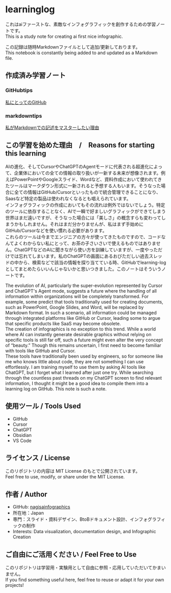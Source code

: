 # learninglog

これはaiファーストな、素敵なインフォグラフィックを創作するための学習ノートです。  
This is a study note for creating ai first nice infographic.

この記録は随時Markdownファイルとして追加/更新しております。  
This notebook is constantly being added to and updated as a Markdown file.

## 作成済み学習ノート

### GitHubtips  
[私にとってのGitHub](https://github.com/nagisainfographics/learninglog/blob/main/GitHubtips/aboutthatforme.md)

### markdowntips  
[私がMarkdownでの記述をマスターしたい理由](https://github.com/nagisainfographics/learninglog/blob/main/markdowntips/whyuseit.md)

## この学習を始めた理由　/　Reasons for starting this learning

AIの進化、そしてCursorやChatGPTのAgentモードに代表される超進化によって、企業体においての全ての情報の取り扱いが一新する未来が想像されます。例えばPowerPointやGoogleスライド、Wordなど、資料作成において使われてきたツールはマークダウン形式に一新されると予想する人もいます。そうなった場合に全ての情報はGitHub/Cursorといったもので統合管理できることになり、Saasなど特定の製品は使われなくなるとも唱えられています。  
インフォグラフィックの作成においてもその流れは例外ではないでしょう。特定のツールに依存することなく、AIで一瞬で好ましいグラフィックができてしまう世界はまだ遠いですが、そうなった場合には「美しさ」の概念すらも変わってしまうかもしれません。それはまだ分かりませんが、私はまず手始めにGitHub/Cursorなどを使い慣れる必要があります。  
これらのツールは今までエンジニアの方々が使ってきたものですので、コードなんてよくわからない私にとって、お茶の子さいさいで使えるものではありません。ChatGPTなどのAIに聞きながら使い方を訓練していますが、一度やっただけでは忘れてしまいます。私のChatGPTの画面にあるおびただしい過去スレッドの中から、検索などで該当の情報を探り当てている時、GitHubでlearning-logとしてまとめたらいいんじゃないかと思いつきました。このノートはそういうノートです。  

The evolution of AI, particularly the super-evolution represented by Cursor and ChatGPT's Agent mode, suggests a future where the handling of all information within organizations will be completely transformed. For example, some predict that tools traditionally used for creating documents, such as PowerPoint, Google Slides, and Word, will be replaced by Markdown format. In such a scenario, all information could be managed through integrated platforms like GitHub or Cursor, leading some to argue that specific products like SaaS may become obsolete.  
The creation of infographics is no exception to this trend. While a world where AI can instantly generate desirable graphics without relying on specific tools is still far off, such a future might even alter the very concept of “beauty.” Though this remains uncertain, I first need to become familiar with tools like GitHub and Cursor.  
These tools have traditionally been used by engineers, so for someone like me who knows little about code, they are not something I can use effortlessly. I am training myself to use them by asking AI tools like ChatGPT, but I forget what I learned after just one try. While searching through the countless past threads on my ChatGPT screen to find relevant information, I thought it might be a good idea to compile them into a learning log on GitHub. This note is such a note.

## 使用ツール / Tools Used

- GitHub
- Cursor
- ChatGPT
- Obsidian
- VS Code

## ライセンス / License

このリポジトリの内容は MIT License のもとで公開されています。  
Feel free to use, modify, or share under the MIT License.


## 作者 / Author

- GitHub: [nagisainfographics](https://github.com/nagisainfographics)
- 所在地：Japan
- 専門：スライド・資料デザイン、BtoBドキュメント設計、インフォグラフィックの制作 
- Interests: Data visualization, documentation design, and Infographic Creation


## ご自由にご活用ください / Feel Free to Use

このリポジトリは学習用・実験用として自由に参照・応用していただいてかまいません。  
If you find something useful here, feel free to reuse or adapt it for your own projects!

